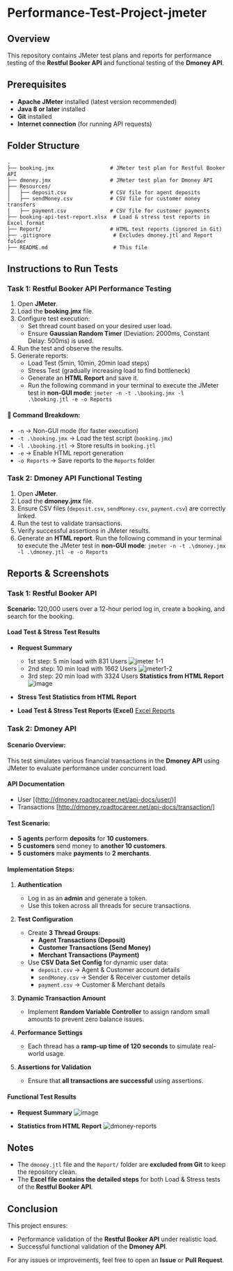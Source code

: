 # Performance-Test-Project-jmeter
## Overview
This repository contains JMeter test plans and reports for performance testing of the **Restful Booker API** and functional testing of the **Dmoney API**.

## Prerequisites
- **Apache JMeter** installed (latest version recommended)
- **Java 8 or later** installed
- **Git** installed
- **Internet connection** (for running API requests)

## Folder Structure
```
.
├── booking.jmx                  # JMeter test plan for Restful Booker API
├── dmoney.jmx                   # JMeter test plan for Dmoney API
├── Resources/
│   ├── deposit.csv              # CSV file for agent deposits
│   ├── sendMoney.csv            # CSV file for customer money transfers
│   ├── payment.csv              # CSV file for customer payments
├── booking-api-test-report.xlsx  # Load & stress test reports in Excel format
├── Report/                      # HTML test reports (ignored in Git)
├── .gitignore                    # Excludes dmoney.jtl and Report folder
├── README.md                     # This file
```

## Instructions to Run Tests
### Task 1: Restful Booker API Performance Testing
1. Open **JMeter**.
2. Load the **booking.jmx** file.
3. Configure test execution:
   - Set thread count based on your desired user load.
   - Ensure **Gaussian Random Timer** (Deviation: 2000ms, Constant Delay: 500ms) is used.
4. Run the test and observe the results.
5. Generate reports:
   - Load Test (5min, 10min, 20min load steps)
   - Stress Test (gradually increasing load to find bottleneck)
   - Generate an **HTML Report** and save it.
   - Run the following command in your terminal to execute the JMeter test in **non-GUI mode**: ``` jmeter -n -t .\booking.jmx -l .\booking.jtl -e -o Reports ```
#### 📌 Command Breakdown:

- `-n` → Non-GUI mode (for faster execution)  
- `-t .\booking.jmx` → Load the test script (`booking.jmx`)  
- `-l .\booking.jtl` → Store results in `booking.jtl`  
- `-e` → Enable HTML report generation  
- `-o Reports` → Save reports to the `Reports` folder  

### Task 2: Dmoney API Functional Testing
1. Open **JMeter**.
2. Load the **dmoney.jmx** file.
3. Ensure CSV files (`deposit.csv`, `sendMoney.csv`, `payment.csv`) are correctly linked.
4. Run the test to validate transactions.
5. Verify successful assertions in JMeter results.
6. Generate an **HTML report**. Run the following command in your terminal to execute the JMeter test in **non-GUI mode**: ``` jmeter -n -t .\dmoney.jmx -l .\dmoney.jtl -e -o Reports ```

## Reports & Screenshots
### Task 1: Restful Booker API
**Scenario:**
120,000 users over a 12-hour period log in, create a booking, and search for the
booking. 
#### Load Test & Stress Test Results
- **Request Summary**
  - 1st step: 5 min load with 831 Users ![jmeter 1-1](https://github.com/user-attachments/assets/463ffd95-26d6-440d-8733-83e3c5a9e2fe)
  - 2nd step: 10 min load with 1662 Users ![jmeter1-2](https://github.com/user-attachments/assets/3283c305-6bcb-42be-a302-350807218bb0)
  - 3rd step: 20 min load with 3324 Users **Statistics from HTML Report** ![image](https://github.com/user-attachments/assets/0a69e0f0-5157-48fa-a250-ad0e8c772601)

  
- **Stress Test Statistics from HTML Report**
  
- **Load Test & Stress Test Reports (Excel)**
  [Excel Reports](https://docs.google.com/spreadsheets/d/1onegMbcLFkq4Mt_uRWEi0odjANg9zXRe/edit?usp=drive_link&ouid=110591976413796555813&rtpof=true&sd=true)

### Task 2: Dmoney API
#### Scenario Overview:
This test simulates various financial transactions in the **Dmoney API** using JMeter to evaluate performance under concurrent load.

#### API Documentation
- User [(http://dmoney.roadtocareer.net/api-docs/user/)]
- Transactions [http://dmoney.roadtocareer.net/api-docs/transaction/]
#### Test Scenario:
- **5 agents** perform **deposits** for **10 customers**.  
- **5 customers** send money to **another 10 customers**.  
- **5 customers** make **payments** to **2 merchants**.  

#### Implementation Steps:
1. **Authentication**  
   - Log in as an **admin** and generate a token.  
   - Use this token across all threads for secure transactions.  

2. **Test Configuration**  
   - Create **3 Thread Groups**:
     - **Agent Transactions (Deposit)**  
     - **Customer Transactions (Send Money)**  
     - **Merchant Transactions (Payment)**  
   - Use **CSV Data Set Config** for dynamic user data:
     - `deposit.csv` → Agent & Customer account details  
     - `sendMoney.csv` → Sender & Receiver customer details  
     - `payment.csv` → Customer & Merchant details  

3. **Dynamic Transaction Amount**  
   - Implement **Random Variable Controller** to assign random small amounts to prevent zero balance issues.  

4. **Performance Settings**  
   - Each thread has a **ramp-up time of 120 seconds** to simulate real-world usage.  

5. **Assertions for Validation**  
   - Ensure that **all transactions are successful** using assertions.  

#### Functional Test Results
- **Request Summary**
  ![image](https://github.com/user-attachments/assets/95b00971-9dad-4906-8465-0b599633ed8f)

- **Statistics from HTML Report**
![dmoney-reports](https://github.com/user-attachments/assets/a9f5f978-c974-447b-bc60-8a043d751a1a)


## Notes
- The `dmoney.jtl` file and the `Report/` folder are **excluded from Git** to keep the repository clean.
- The **Excel file contains the detailed steps** for both Load & Stress tests of the **Restful Booker API**.

## Conclusion
This project ensures:
- Performance validation of the **Restful Booker API** under realistic load.
- Successful functional validation of the **Dmoney API**.

For any issues or improvements, feel free to open an **Issue** or **Pull Request**.
